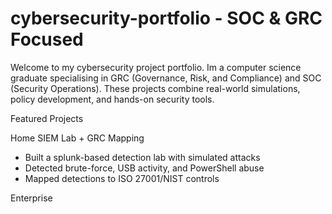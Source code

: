 # cybersecurity-portfolio - SOC & GRC Focused 

Welcome to my cybersecurity project portfolio. Im a computer science graduate specialising in GRC (Governance, Risk, and Compliance) and SOC (Security Operations). These projects combine real-world simulations, policy development, and hands-on security tools.

Featured Projects 

Home SIEM Lab + GRC Mapping 
- Built a splunk-based detection lab with simulated attacks
- Detected brute-force, USB activity, and PowerShell abuse
- Mapped detections to ISO 27001/NIST controls

Enterprise 



